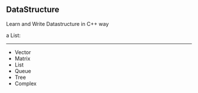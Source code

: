 ## DataStructure
Learn and Write Datastructure in C++ way

a List:
***
+ Vector
+ Matrix
+ List
+ Queue
+ Tree
+ Complex
